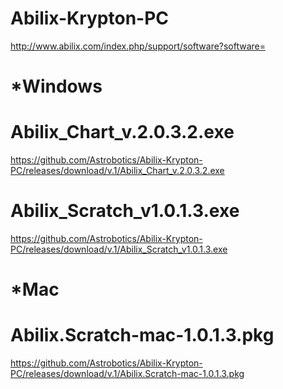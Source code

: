 # Abilix-Krypton-PC

http://www.abilix.com/index.php/support/software?software=



# *Windows
# Abilix_Chart_v.2.0.3.2.exe

https://github.com/Astrobotics/Abilix-Krypton-PC/releases/download/v.1/Abilix_Chart_v.2.0.3.2.exe


# Abilix_Scratch_v1.0.1.3.exe

https://github.com/Astrobotics/Abilix-Krypton-PC/releases/download/v.1/Abilix_Scratch_v1.0.1.3.exe


#
# *Mac
# Abilix.Scratch-mac-1.0.1.3.pkg

https://github.com/Astrobotics/Abilix-Krypton-PC/releases/download/v.1/Abilix.Scratch-mac-1.0.1.3.pkg
